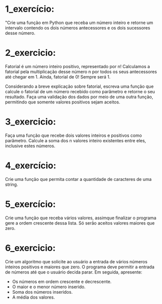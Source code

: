 # 1_exercício:
"Crie uma função em Python que receba um número inteiro e retorne um intervalo contendo os dois números antecessores
e os dois sucessores desse número.

# 2_exercicio:
Fatorial é um número inteiro positivo, representado por n!
Calculamos a fatorial pela multiplicação desse número n por todos os seus antecessores até chegar em 1. 
Ainda, fatorial de 0! Sempre será 1.

Considerando a breve explicação sobre fatorial, escreva uma função que calcule o fatorial de um número recebido 
como parâmetro e retorne o seu resultado. 
Faça uma validação dos dados por meio de uma outra função, permitindo que somente valores positivos sejam aceitos.

# 3_exercicio:
Faça uma função que recebe dois valores inteiros e positivos como parâmetro.
Calcule a soma dos n valores inteiro existentes entre eles, inclusive estes números.

# 4_exercício:
Crie uma função que permita contar a quantidade de caracteres de uma string.

# 5_exercício:
Crie uma função que receba vários valores, assimque finalizar o programa gere a ordem crescente dessa lista.
Só serão aceitos valores maiores que zero.

# 6_exercicio:
Crie um algoritmo que solicite ao usuário a entrada de vários números inteiros positivos e maiores que zero. 
O programa deve permitir a entrada de números até que o usuário decida parar. 
Em seguida, apresente:

- Os números em ordem crescente e decrescente.
- O maior e o menor número inserido.
- Soma dos números inseridos.
- A média dos valores.
